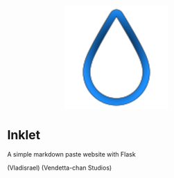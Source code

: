 <p align="center">
  <img width="240pt" src="./static/icon.png">
</p>

# Inklet
A simple markdown paste website with Flask

(Vladisrael) (Vendetta-chan Studios)
